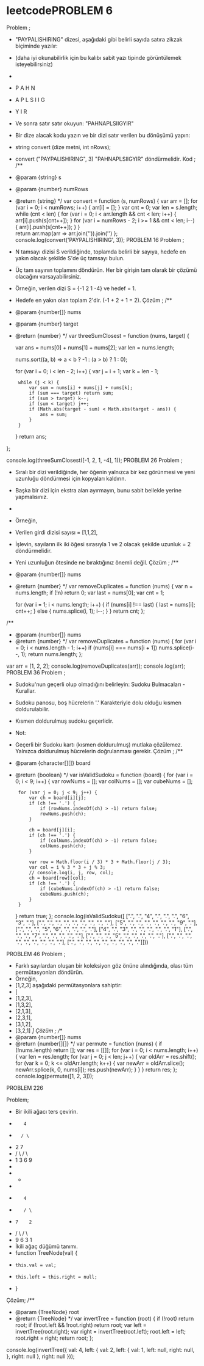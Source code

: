 # leetcodePROBLEM 6
Problem ; 
* "PAYPALISHIRING" dizesi, aşağıdaki gibi belirli sayıda satıra zikzak biçiminde yazılır:
 * (daha iyi okunabilirlik için bu kalıbı sabit yazı tipinde görüntülemek isteyebilirsiniz)
 *
* P   A   H   N
 * A P L S I I G
 * Y   I   R
 * Ve sonra satır satır okuyun: "PAHNAPLSIIGYIR"
 * Bir dize alacak kodu yazın ve bir dizi satır verilen bu dönüşümü yapın:
 * string convert (dize metni, int nRows);
 * convert ("PAYPALISHIRING", 3) "PAHNAPLSIIGYIR" döndürmelidir.
 Kod ;
/**
 * @param {string} s
 * @param {number} numRows
 * @return {string}
 */
var convert = function (s, numRows) {
    var arr = [];
    for (var i = 0; i < numRows; i++) {
        arr[i] = [];
    }
    var cnt = 0;
    var len = s.length;
    while (cnt < len) {
        for (var i = 0; i < arr.length && cnt < len; i++) {            arr[i].push(s[cnt++]);
        }
        for (var i = numRows - 2; i >= 1 && cnt < len; i--) {            arr[i].push(s[cnt++]);
        }
    }   
    return arr.map(arr => arr.join('')).join('')
};
console.log(convert('PAYPALISHIRING', 3));
PROBLEM 16
Problem ;
* N tamsayı dizisi S verildiğinde, toplamda belirli bir sayıya, hedefe en yakın olacak şekilde S'de üç tamsayı bulun.
* Üç tam sayının toplamını döndürün. Her bir girişin tam olarak bir çözümü olacağını varsayabilirsiniz.
 * Örneğin, verilen dizi S = {-1 2 1 -4} ve hedef = 1.
 * Hedefe en yakın olan toplam 2'dir. (-1 + 2 + 1 = 2).
Çözüm ;
/**
 * @param {number[]} nums
 * @param {number} target
 * @return {number}
 */
var threeSumClosest = function (nums, target) {

    var ans = nums[0] + nums[1] + nums[2];
    var len = nums.length;

    nums.sort((a, b) => a < b ? -1 : (a > b) ? 1 : 0);

    for (var i = 0; i < len - 2; i++) {
        var j = i + 1;
        var k = len - 1;

        while (j < k) {
            var sum = nums[i] + nums[j] + nums[k];
            if (sum === target) return sum;
            if (sum > target) k--;
            if (sum < target) j++;
            if (Math.abs(target - sum) < Math.abs(target - ans)) {
                ans = sum;
            }
        }
    }
    return ans;

};

console.log(threeSumClosest([-1, 2, 1, -4], 1));
PROBLEM 26
Problem ; 
* Sıralı bir dizi verildiğinde, her öğenin yalnızca bir kez görünmesi ve yeni uzunluğu döndürmesi için kopyaları kaldırın.
 * Başka bir dizi için ekstra alan ayırmayın, bunu sabit bellekle yerine yapmalısınız.
 *
 * Örneğin,
 * Verilen girdi dizisi sayısı = [1,1,2],
 * İşlevin, sayıların ilk iki öğesi sırasıyla 1 ve 2 olacak şekilde uzunluk = 2 döndürmelidir.
 * Yeni uzunluğun ötesinde ne bıraktığınız önemli değil.
Çözüm ;
/**
 * @param {number[]} nums
 * @return {number}
 */
var removeDuplicates = function (nums) {
    var n = nums.length;
    if (!n)  return 0;
    var last = nums[0];
    var cnt = 1;

    for (var i = 1; i < nums.length; i++) {
        if (nums[i] !== last) {
            last = nums[i];
            cnt++;
        }
        else {
            nums.splice(i, 1);
            i--;
        }
    }
    return cnt;
};

/**
 * @param {number[]} nums
 * @return {number}
 */
var removeDuplicates = function (nums) {
    for (var i = 0; i < nums.length - 1; i++)
        if (nums[i] === nums[i + 1]) nums.splice(i--, 1);
    return nums.length;
};

var arr = [1, 2, 2];
console.log(removeDuplicates(arr));
console.log(arr);
PROBLEM 36
Problem ; 
* Sudoku'nun geçerli olup olmadığını belirleyin: Sudoku Bulmacaları - Kurallar.
 * Sudoku panosu, boş hücrelerin '.' Karakteriyle dolu olduğu kısmen doldurulabilir.
 * Kısmen doldurulmuş sudoku geçerlidir.
 * Not:
* Geçerli bir Sudoku kartı (kısmen doldurulmuş) mutlaka çözülemez. Yalnızca doldurulmuş hücrelerin doğrulanması gerekir.
Çözüm ;
/**
 * @param {character[][]} board
 * @return {boolean}
 */
var isValidSudoku = function (board) {
    for (var i = 0; i < 9; i++) {
        var rowNums = [];
        var colNums = [];
        var cubeNums = [];

        for (var j = 0; j < 9; j++) {
            var ch = board[i][j];
            if (ch !== '.') {
                if (rowNums.indexOf(ch) > -1) return false;
                rowNums.push(ch);
            }

            ch = board[j][i];
            if (ch !== '.') {
                if (colNums.indexOf(ch) > -1) return false;
                colNums.push(ch);
            }

            var row = Math.floor(i / 3) * 3 + Math.floor(j / 3);
            var col = i % 3 * 3 + j % 3;
            // console.log(i, j, row, col);
            ch = board[row][col];
            if (ch !== '.') {
                if (cubeNums.indexOf(ch) > -1) return false;
                cubeNums.push(ch);
            }
        }
    }
    return true;
};
console.log(isValidSudoku([
    [".", ".", "4", ".", ".", ".", "6", "3", "."],
    [".", ".", ".", ".", ".", ".", ".", ".", "."],
    ["5", ".", ".", ".", ".", ".", ".", "9", "."],
    [".", ".", ".", "5", "6", ".", ".", ".", "."],
    ["4", ".", "3", ".", ".", ".", ".", ".", "1"],
    [".", ".", ".", "7", ".", ".", ".", ".", "."],
    [".", ".", ".", "5", ".", ".", ".", ".", "."],
    [".", ".", ".", ".", ".", ".", ".", ".", "."],
    [".", ".", ".", ".", ".", ".", ".", ".", "."]]))



PROBLEM 46
Problem ;
* Farklı sayılardan oluşan bir koleksiyon göz önüne alındığında, olası tüm permütasyonları döndürün.
 * Örneğin,
 * [1,2,3] aşağıdaki permütasyonlara sahiptir:
 * [
 * [1,2,3],
 * [1,3,2],
 * [2,1,3],
 * [2,3,1],
 * [3,1,2],
 * [3,2,1]
 *]
Çözüm ;
/**
 * @param {number[]} nums
 * @return {number[][]}
 */
var permute = function (nums) {
    if (!nums.length) return [];
    var res = [[]];
    for (var i = 0; i < nums.length; i++) {
        var len = res.length;
        for (var j = 0; j < len; j++) {
            var oldArr = res.shift();
            for (var k = 0; k <= oldArr.length; k++) {
                var newArr = oldArr.slice();
                newArr.splice(k, 0, nums[i]);
                res.push(newArr);
            }
        }
    }
    return res;
};
console.log(permute([1, 2, 3]));

PROBLEM 226

Problem;
* Bir ikili ağacı ters çevirin.
*        4
 *       / \
 *    2    7
 *   / \     / \
 * 1  3  6  9
 *
 * -
 *
 *        4
 *        / \
 *     7    2
 *   / \     / \
 * 9  6  3  1
* İkili ağaç düğümü tanımı.
* function TreeNode(val) {
 *     this.val = val;
 *     this.left = this.right = null;
 * }


Çözüm;
/**
 * @param {TreeNode} root
 * @return {TreeNode}
 */
var invertTree = function (root) {
    if (!root) return root;
    if (!root.left && !root.right) return root;
    var left = invertTree(root.right);
    var right = invertTree(root.left);
    root.left = left;
    root.right = right;
    return root;
};

console.log(invertTree({
    val: 4,
    left: {
        val: 2,
        left: {
            val: 1,
            left: null,
            right: null,
        },
        right: null
    },
    right: null
}));





